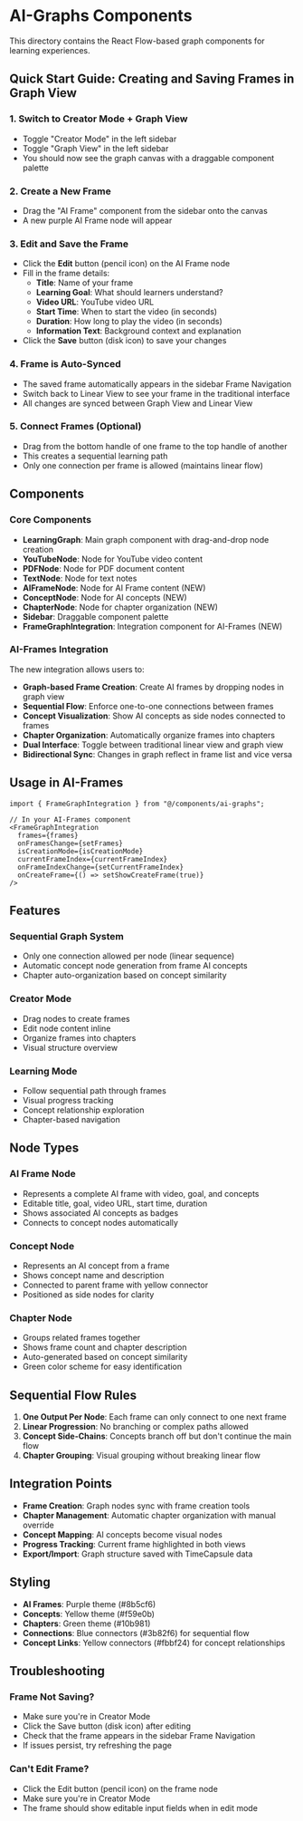 # AI-Graphs Components

This directory contains the React Flow-based graph components for learning experiences.

## Quick Start Guide: Creating and Saving Frames in Graph View

### 1. **Switch to Creator Mode + Graph View**
- Toggle "Creator Mode" in the left sidebar
- Toggle "Graph View" in the left sidebar  
- You should now see the graph canvas with a draggable component palette

### 2. **Create a New Frame**
- Drag the "AI Frame" component from the sidebar onto the canvas
- A new purple AI Frame node will appear

### 3. **Edit and Save the Frame**
- Click the **Edit** button (pencil icon) on the AI Frame node
- Fill in the frame details:
  - **Title**: Name of your frame
  - **Learning Goal**: What should learners understand?
  - **Video URL**: YouTube video URL
  - **Start Time**: When to start the video (in seconds)
  - **Duration**: How long to play the video (in seconds)
  - **Information Text**: Background context and explanation
- Click the **Save** button (disk icon) to save your changes

### 4. **Frame is Auto-Synced**
- The saved frame automatically appears in the sidebar Frame Navigation
- Switch back to Linear View to see your frame in the traditional interface
- All changes are synced between Graph View and Linear View

### 5. **Connect Frames (Optional)**
- Drag from the bottom handle of one frame to the top handle of another
- This creates a sequential learning path
- Only one connection per frame is allowed (maintains linear flow)

## Components

### Core Components
- **LearningGraph**: Main graph component with drag-and-drop node creation
- **YouTubeNode**: Node for YouTube video content
- **PDFNode**: Node for PDF document content  
- **TextNode**: Node for text notes
- **AIFrameNode**: Node for AI Frame content (NEW)
- **ConceptNode**: Node for AI concepts (NEW)
- **ChapterNode**: Node for chapter organization (NEW)
- **Sidebar**: Draggable component palette
- **FrameGraphIntegration**: Integration component for AI-Frames (NEW)

### AI-Frames Integration

The new integration allows users to:
- **Graph-based Frame Creation**: Create AI frames by dropping nodes in graph view
- **Sequential Flow**: Enforce one-to-one connections between frames
- **Concept Visualization**: Show AI concepts as side nodes connected to frames
- **Chapter Organization**: Automatically organize frames into chapters
- **Dual Interface**: Toggle between traditional linear view and graph view
- **Bidirectional Sync**: Changes in graph reflect in frame list and vice versa

## Usage in AI-Frames

```tsx
import { FrameGraphIntegration } from "@/components/ai-graphs";

// In your AI-Frames component
<FrameGraphIntegration
  frames={frames}
  onFramesChange={setFrames}
  isCreationMode={isCreationMode}
  currentFrameIndex={currentFrameIndex}
  onFrameIndexChange={setCurrentFrameIndex}
  onCreateFrame={() => setShowCreateFrame(true)}
/>
```

## Features

### Sequential Graph System
- Only one connection allowed per node (linear sequence)
- Automatic concept node generation from frame AI concepts
- Chapter auto-organization based on concept similarity

### Creator Mode
- Drag nodes to create frames
- Edit node content inline
- Organize frames into chapters
- Visual structure overview

### Learning Mode
- Follow sequential path through frames
- Visual progress tracking
- Concept relationship exploration
- Chapter-based navigation

## Node Types

### AI Frame Node
- Represents a complete AI frame with video, goal, and concepts
- Editable title, goal, video URL, start time, duration
- Shows associated AI concepts as badges
- Connects to concept nodes automatically

### Concept Node
- Represents an AI concept from a frame
- Shows concept name and description
- Connected to parent frame with yellow connector
- Positioned as side nodes for clarity

### Chapter Node
- Groups related frames together
- Shows frame count and chapter description
- Auto-generated based on concept similarity
- Green color scheme for easy identification

## Sequential Flow Rules

1. **One Output Per Node**: Each frame can only connect to one next frame
2. **Linear Progression**: No branching or complex paths allowed
3. **Concept Side-Chains**: Concepts branch off but don't continue the main flow
4. **Chapter Grouping**: Visual grouping without breaking linear flow

## Integration Points

- **Frame Creation**: Graph nodes sync with frame creation tools
- **Chapter Management**: Automatic chapter organization with manual override
- **Concept Mapping**: AI concepts become visual nodes
- **Progress Tracking**: Current frame highlighted in both views
- **Export/Import**: Graph structure saved with TimeCapsule data

## Styling

- **AI Frames**: Purple theme (#8b5cf6)
- **Concepts**: Yellow theme (#f59e0b)  
- **Chapters**: Green theme (#10b981)
- **Connections**: Blue connectors (#3b82f6) for sequential flow
- **Concept Links**: Yellow connectors (#fbbf24) for concept relationships

## Troubleshooting

### Frame Not Saving?
- Make sure you're in Creator Mode
- Click the Save button (disk icon) after editing
- Check that the frame appears in the sidebar Frame Navigation
- If issues persist, try refreshing the page

### Can't Edit Frame?
- Click the Edit button (pencil icon) on the frame node
- Make sure you're in Creator Mode
- The frame should show editable input fields when in edit mode
